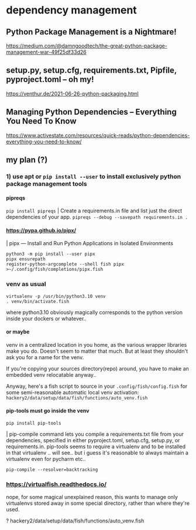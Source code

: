 
# dependency management
## Python Package Management is a Nightmare!
https://medium.com/@damngoodtech/the-great-python-package-management-war-49f25df33d26
## setup.py, setup.cfg, requirements.txt, Pipfile, pyproject.toml – oh my!
https://venthur.de/2021-06-26-python-packaging.html
## Managing Python Dependencies – Everything You Need To Know 
https://www.activestate.com/resources/quick-reads/python-dependencies-everything-you-need-to-know/

## my plan (?)
### 1) use apt or `pip install --user` to install exclusively python package management tools
#### pipreqs
```pip install pipreqs```
| Create a requirements.in file and list just the direct dependencies of your app. 
```pipreqs --debug --savepath requirements.in .```



#### https://pypa.github.io/pipx/
| pipx — Install and Run Python Applications in Isolated Environments
```
python3 -m pip install --user pipx
pipx ensurepath
register-python-argcomplete --shell fish pipx >~/.config/fish/completions/pipx.fish

```

### venv as usual
```
virtualenv -p /usr/bin/python3.10 venv
. venv/bin/activate.fish
```
where python3.10 obviously magically corresponds to the python version inside your dockers or whatever..

#### or maybe
venv in a centralized location in you home, as the various wrapper libraries make you do. Doesn't seem to matter that much. But at least they shouldn't ask you for a name for the venv. 

If you're copying your sources directory(repo) around, you have to make an embedded venv relocatable anyway..

Anyway, here's a fish script to source in your `.config/fish/config.fish` for some semi-reasonable automatic local venv activation: `hackery2/data/setup/data/fish/functions/auto_venv.fish`



#### pip-tools must go inside the venv
```
pip install pip-tools
```

| pip-compile command lets you compile a requirements.txt file from your dependencies, specified in either pyproject.toml, setup.cfg, setup.py, or requirements.in.
pip-tools seems to require a virtualenv and to be installed in that virtualenv .. will see.. but i guess it's reasonable to always maintain a virtualenv even for pycharm etc..
```
pip-compile --resolver=backtracking
```


### https://virtualfish.readthedocs.io/
nope, for some magical unexplained reason, this wants to manage only virtualenvs 
 stored away in some special directory, rather than where they're used.

? hackery2/data/setup/data/fish/functions/auto_venv.fish


